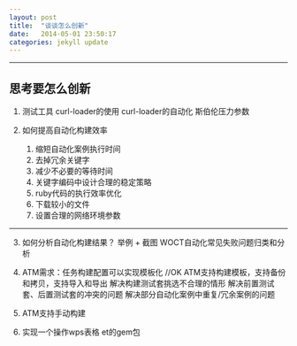 ```yaml
---
layout: post
title:  "谈谈怎么创新"
date:   2014-05-01 23:50:17
categories: jekyll update
---
```


---
## 思考要怎么创新



1. 测试工具
   curl-loader的使用
   curl-loader的自动化
   斯伯伦压力参数
   
2. 如何提高自动化构建效率
    1. 缩短自动化案例执行时间
    2. 去掉冗余关键字
    3. 减少不必要的等待时间
    4. 关键字编码中设计合理的稳定策略
    5. ruby代码的执行效率优化
    6. 下载较小的文件
    7. 设置合理的网络环境参数
	
---
3. 如何分析自动化构建结果？
    举例 + 截图
    WOCT自动化常见失败问题归类和分析
	
4. ATM需求：任务构建配置可以实现模板化  //OK
    ATM支持构建模板，支持备份和拷贝，支持导入和导出
    解决构建测试套挑选不合理的情形
    解决前置测试套、后置测试套的冲突的问题
    解决部分自动化案例中重复/冗余案例的问题
	
5. ATM支持手动构建

6. 实现一个操作wps表格 et的gem包
    
    